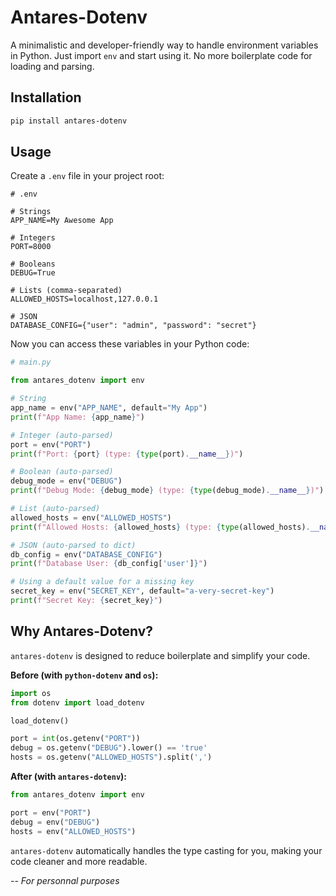 # Antares-Dotenv

A minimalistic and developer-friendly way to handle environment variables in Python. Just import `env` and start using it. No more boilerplate code for loading and parsing.

## Installation

```bash
pip install antares-dotenv
```

## Usage

Create a `.env` file in your project root:

```
# .env

# Strings
APP_NAME=My Awesome App

# Integers
PORT=8000

# Booleans
DEBUG=True

# Lists (comma-separated)
ALLOWED_HOSTS=localhost,127.0.0.1

# JSON
DATABASE_CONFIG={"user": "admin", "password": "secret"}
```

Now you can access these variables in your Python code:

```python
# main.py

from antares_dotenv import env

# String
app_name = env("APP_NAME", default="My App")
print(f"App Name: {app_name}")

# Integer (auto-parsed)
port = env("PORT")
print(f"Port: {port} (type: {type(port).__name__})")

# Boolean (auto-parsed)
debug_mode = env("DEBUG")
print(f"Debug Mode: {debug_mode} (type: {type(debug_mode).__name__})")

# List (auto-parsed)
allowed_hosts = env("ALLOWED_HOSTS")
print(f"Allowed Hosts: {allowed_hosts} (type: {type(allowed_hosts).__name__})")

# JSON (auto-parsed to dict)
db_config = env("DATABASE_CONFIG")
print(f"Database User: {db_config['user']}")

# Using a default value for a missing key
secret_key = env("SECRET_KEY", default="a-very-secret-key")
print(f"Secret Key: {secret_key}")
```

## Why Antares-Dotenv?

`antares-dotenv` is designed to reduce boilerplate and simplify your code.

**Before (with `python-dotenv` and `os`):**

```python
import os
from dotenv import load_dotenv

load_dotenv()

port = int(os.getenv("PORT"))
debug = os.getenv("DEBUG").lower() == 'true'
hosts = os.getenv("ALLOWED_HOSTS").split(',')
```

**After (with `antares-dotenv`):**

```python
from antares_dotenv import env

port = env("PORT")
debug = env("DEBUG")
hosts = env("ALLOWED_HOSTS")
```

`antares-dotenv` automatically handles the type casting for you, making your code cleaner and more readable.


*-- For personnal purposes*